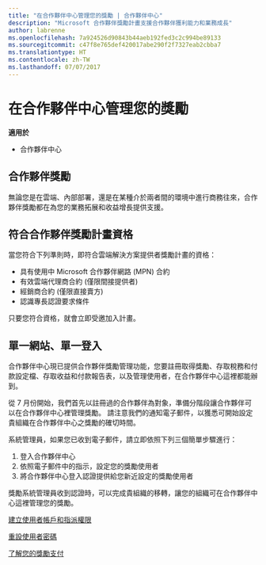 ```yaml
---
title: "在合作夥伴中心管理您的獎勵 | 合作夥伴中心"
description: "Microsoft 合作夥伴獎勵計畫支援合作夥伴獲利能力和業務成長"
author: labrenne
ms.openlocfilehash: 7a924526d90843b44aeb192fed3c2c994be89133
ms.sourcegitcommit: c47f8e765def420017abe290f2f7327eab2cbba7
ms.translationtype: HT
ms.contentlocale: zh-TW
ms.lasthandoff: 07/07/2017
---
```

# <a name="manage-your-incentives-in-partner-center"></a>在合作夥伴中心管理您的獎勵 

**適用於**

-  合作夥伴中心

## <a name="partner-incentives"></a>合作夥伴獎勵 

無論您是在雲端、內部部署，還是在某種介於兩者間的環境中進行商務往來，合作夥伴獎勵都在為您的業務拓展和收益增長提供支援。

## <a name="qualify-for-the-partner-incentives-program"></a>符合合作夥伴獎勵計畫資格

當您符合下列準則時，即符合雲端解決方案提供者獎勵計畫的資格：

-   具有使用中 Microsoft 合作夥伴網路 (MPN) 合約 
-   有效雲端代理商合約 (僅限間接提供者)
-   經銷商合約 (僅限直接賣方)
-   認識專長認證要求條件

只要您符合資格，就會立即受邀加入計畫。

## <a name="one-site-one-sign-in"></a>單一網站、單一登入

合作夥伴中心現已提供合作夥伴獎勵管理功能，您要註冊取得獎勵、存取稅務和付款設定檔、存取收益和付款報告表，以及管理使用者，在合作夥伴中心這裡都能辦到。 

從 7 月份開始，我們首先以註冊過的合作夥伴為對象，準備分階段讓合作夥伴可以在合作夥伴中心裡管理獎勵。 請注意我們的通知電子郵件，以獲悉可開始設定貴組織在合作夥伴中心之獎勵的確切時間。 

系統管理員，如果您已收到電子郵件，請立即依照下列三個簡單步驟進行：

1.  登入合作夥伴中心 
2.  依照電子郵件中的指示，設定您的獎勵使用者 
3.  將合作夥伴中心登入認證提供給您新近設定的獎勵使用者

獎勵系統管理員收到認證時，可以完成貴組織的移轉，讓您的組織可在合作夥伴中心這裡管理您的獎勵。


[建立使用者帳戶和指派權限](create-user-accounts-and-set-permissions.md)

[重設使用者密碼](reset-a-user-password.md)

[了解您的獎勵支付](understand-incentive-payouts.md)

